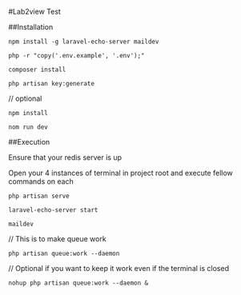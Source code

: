 #Lab2view Test


##Installation

`npm install -g laravel-echo-server maildev`

`php -r "copy('.env.example', '.env');"`

`composer install`

`php artisan key:generate`

// optional

`npm install`

`nom run dev`

##Execution

Ensure that your redis server is up

Open your 4 instances of terminal in project root and execute fellow commands on each 

`php artisan serve`

`laravel-echo-server start`

`maildev`

// This is to make queue work

`php artisan queue:work --daemon`

// Optional if you want to keep it work even if the terminal is closed

`nohup php artisan queue:work --daemon &`
